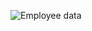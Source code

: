 ![Employee data](https://user-images.githubusercontent.com/61501287/229270765-eee63b89-109e-4ea9-99f0-63c55cc7ca4b.png "Employee Data title")
